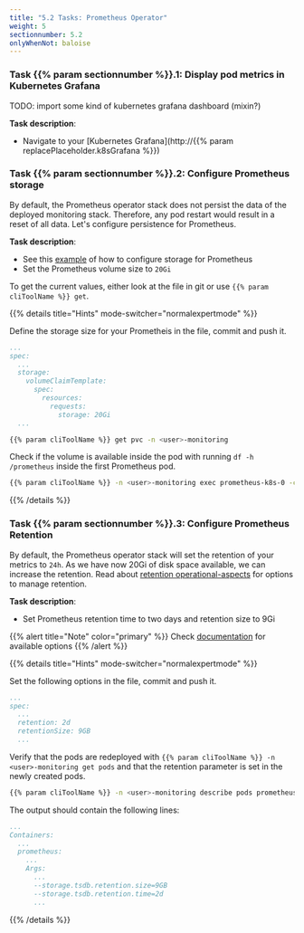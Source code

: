 ```yaml
---
title: "5.2 Tasks: Prometheus Operator"
weight: 5
sectionnumber: 5.2
onlyWhenNot: baloise
---
```


### Task {{% param sectionnumber %}}.1: Display pod metrics in Kubernetes Grafana

TODO: import some kind of kubernetes grafana dashboard (mixin?)

**Task description**:

* Navigate to your [Kubernetes Grafana](http://{{% param replacePlaceholder.k8sGrafana %}})

### Task {{% param sectionnumber %}}.2: Configure Prometheus storage

By default, the Prometheus operator stack does not persist the data of the deployed monitoring stack. Therefore, any pod restart would result in a reset of all data. Let's configure persistence for Prometheus.

**Task description**:

* See this [example](https://github.com/prometheus-operator/prometheus-operator/blob/master/Documentation/user-guides/storage.md#manual-storage-provisioning) of how to configure storage for Prometheus
* Set the Prometheus volume size to `20Gi`

To get the current values, either look at the file in git or use `{{% param cliToolName %}} get`.

{{% details title="Hints" mode-switcher="normalexpertmode" %}}

Define the storage size for your Prometheis in the file, commit and push it.

```yaml
...
spec:
  ...
  storage:
    volumeClaimTemplate:
      spec:
        resources:
          requests:
            storage: 20Gi
  ...
```

```bash
{{% param cliToolName %}} get pvc -n <user>-monitoring
```

Check if the volume is available inside the pod with running `df -h /prometheus` inside the first Prometheus pod.

```bash
{{% param cliToolName %}} -n <user>-monitoring exec prometheus-k8s-0 -c prometheus -- df -h /prometheus
```

{{% /details %}}

### Task {{% param sectionnumber %}}.3: Configure Prometheus Retention

By default, the Prometheus operator stack will set the retention of your metrics to `24h`. As we have now 20Gi of disk space available, we can increase the retention.
Read about [retention operational-aspects](https://prometheus.io/docs/prometheus/latest/storage/#operational-aspects) for options to manage retention.

**Task description**:

* Set Prometheus retention time to two days and retention size to 9Gi

{{% alert title="Note" color="primary" %}}
Check [documentation](https://github.com/prometheus-operator/prometheus-operator/blob/master/Documentation/api.md#prometheusspec) for available options
{{% /alert %}}

{{% details title="Hints" mode-switcher="normalexpertmode" %}}

Set the following options in the file, commit and push it.

```yaml
...
spec:
  ...
  retention: 2d
  retentionSize: 9GB
  ...
```

Verify that the pods are redeployed with `{{% param cliToolName %}} -n <user>-monitoring get pods` and that the retention parameter is set in the newly created pods.

```bash
{{% param cliToolName %}} -n <user>-monitoring describe pods prometheus-k8s-0
```

The output should contain the following lines:

```yaml
...
Containers:
  ...
  prometheus:
    ...
    Args:
      ...
      --storage.tsdb.retention.size=9GB
      --storage.tsdb.retention.time=2d
      ...
```

{{% /details %}}
